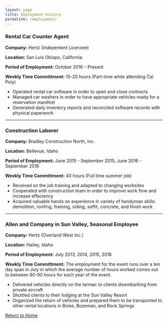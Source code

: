 ```yaml
---
layout: page
title: Employment History
permalink: /employment/
---
```


### Rental Car Counter Agent

**Company:** Hertz (Indepentent Licensee)

**Location:** San Luis Obispo, California

**Period of Employment:** October 2016 – Present

**Weekly Time Committment:** 10-20 hours (Part-time while attending Cal Poly)

* Operated rental car software in order to open and close contracts
* Managed car washers in order to have appropriate vehicles ready for a reservation manifest
* Generated daily inventory reports and reconciled software records with physical paperwork

-------------

### Construction Laborer

**Company:** Bradley Construction North, Inc.

**Location:** Bellevue, Idaho

**Period of Employment:** June 2015 - September 2015, June 2016 - September 2016

**Weekly Time Committment:** 40 hours (Full time summer job)

* Received on the job training and adapted to changing worksites
* Cooperated with construction team in order to improve work flow and increase effeciency
* Acquired valuable hands on experience in variety of handyman skills: demolition, roofing, framing, siding, soffit, concrete, and finish work

-------------

### Allen and Company in Sun Valley, Seasonal Employee

**Company:** Hertz (Overland West Inc.)

**Location:** Hailey, Idaho

**Period of Employment:** July 2013, 2014, 2015, 2016

**Weekly Time Committment:** The employment for the event runs over a ten day span in July in which the average number of hours worked comes out to between 80-90 hours for each year of the event.

* Delivered vehicles directly on the tarmac to clients disembarking from private aircraft
* Shuttled clients to their lodging at the Sun Valley Resort
* Organized the return of vehicles and prepared them to be transported to other rental locations in Boise, Bozeman, and Rock Springs

[Return to Home](https://jonscott20.github.io/)
